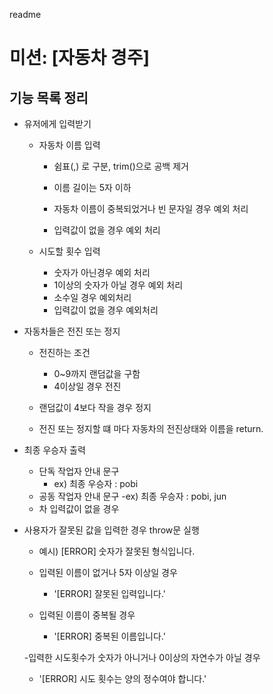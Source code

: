readme

# 미션: [자동차 경주]

## 기능 목록 정리

- 유저에게 입력받기

  - 자동차 이름 입력

    - 쉼표(,) 로 구분, trim()으로 공백 제거

    - 이름 길이는 5자 이하
    - 자동차 이름이 중복되었거나 빈 문자일 경우 예외 처리
    - 입력값이 없을 경우 예외 처리

  - 시도할 횟수 입력
    - 숫자가 아닌경우 예외 처리
    - 1이상의 숫자가 아닐 경우 예외 처리
    - 소수일 경우 예외처리
    - 입력값이 없을 경우 예외처리

- 자동차들은 전진 또는 정지

  - 전진하는 조건

    - 0~9까지 랜덤값을 구함
    - 4이상일 경우 전진

  - 랜덤값이 4보다 작을 경우 정지
  - 전진 또는 정지할 떄 마다 자동차의 전진상태와 이름을 return.

- 최종 우승자 출력

  - 단독 작업자 안내 문구
    - ex) 최종 우승자 : pobi
  - 공동 작업자 안내 문구
    -ex) 최종 우승자 : pobi, jun
  - 차 입력값이 없을 경우

- 사용자가 잘못된 값을 입력한 경우 throw문 실행

  - 예시) [ERROR] 숫자가 잘못된 형식입니다.

  - 입력된 이름이 없거나 5자 이상일 경우
    - '[ERROR] 잘못된 입력입니다.'
  - 입력된 이름이 중복될 경우
    - '[ERROR] 중복된 이름입니다.'

  -입력한 시도횟수가 숫자가 아니거나 0이상의 자연수가 아닐 경우

  - '[ERROR] 시도 횟수는 양의 정수여야 합니다.'
